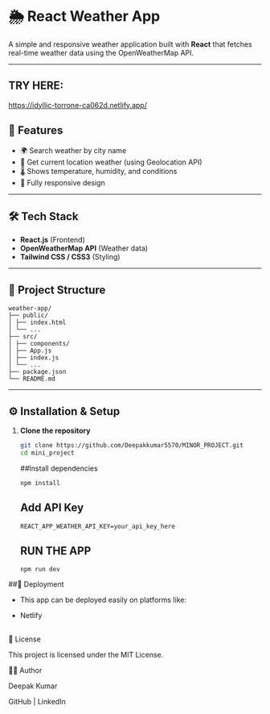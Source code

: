 # 🌦️ React Weather App

A simple and responsive weather application built with **React** that fetches real-time weather data using the OpenWeatherMap API.  

---
## TRY HERE:
https://idyllic-torrone-ca062d.netlify.app/

## 🚀 Features
- 🌍 Search weather by city name  
- 📍 Get current location weather (using Geolocation API)  
- 🌡️ Shows temperature, humidity, and conditions  
- 📱 Fully responsive design  

---

## 🛠️ Tech Stack
- **React.js** (Frontend)  
- **OpenWeatherMap API** (Weather data)  
- **Tailwind CSS / CSS3** (Styling)  

---

## 📂 Project Structure

```
weather-app/
├── public/
│ ├── index.html
│ └── ...
├── src/
│ ├── components/
│ ├── App.js
│ ├── index.js
│ └── ...
├── package.json
└── README.md
```


---

## ⚙️ Installation & Setup

1. **Clone the repository**
   ```bash
   git clone https://github.com/Deepakkumar5570/MINOR_PROJECT.git
   cd mini_project
   ```
   ##Install dependencies
   ```
   npm install
   ```
   ## Add API Key
   ```
   REACT_APP_WEATHER_API_KEY=your_api_key_here
   ```
   ## RUN THE APP
   ```
   npm run dev
   ```
  ##🚀 Deployment

   - This app can be deployed easily on platforms like:

   -  Netlify  
##
📜 License

This project is licensed under the MIT License.

👨‍💻 Author

Deepak Kumar

   GitHub
 | LinkedIn 



